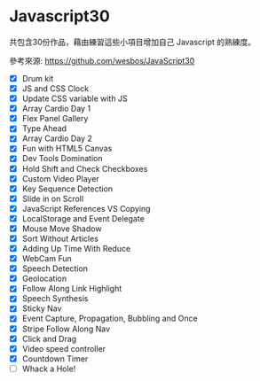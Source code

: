 # Javascript30
共包含30份作品，藉由練習這些小項目增加自己 Javascript 的熟練度。

參考來源: https://github.com/wesbos/JavaScript30

- [x] Drum kit	
- [x] JS and CSS Clock	
- [x] Update CSS variable with JS	
- [x] Array Cardio Day 1	
- [x] Flex Panel Gallery	
- [x] Type Ahead	
- [x] Array Cardio Day 2
- [x] Fun with HTML5 Canvas
- [x] Dev Tools Domination
- [x] Hold Shift and Check Checkboxes
- [x] Custom Video Player	
- [x] Key Sequence Detection
- [x] Slide in on Scroll	
- [x] JavaScript References VS Copying
- [x] LocalStorage and Event Delegate
- [x] Mouse Move Shadow	
- [x] Sort Without Articles
- [x] Adding Up Time With Reduce
- [x] WebCam Fun
- [x] Speech Detection
- [x] Geolocation	
- [x] Follow Along Link Highlight	
- [x] Speech Synthesis	
- [x] Sticky Nav	
- [x] Event Capture, Propagation, Bubbling and Once	
- [x] Stripe Follow Along Nav
- [x] Click and Drag	
- [x] Video speed controller	
- [x] Countdown Timer	
- [ ] Whack a Hole!	
